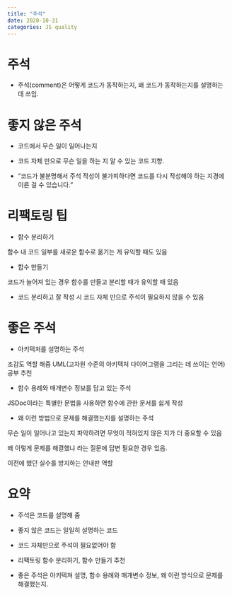 ```yaml
---
title: "주석"
date: 2020-10-31
categories: JS quality
---
```


# 주석

- 주석(comment)은 어떻게 코드가 동작하는지, 왜 코드가 동작하는지를 설명하는 데 쓰임.

# 좋지 않은 주석

- 코드에서 무슨 일이 일어나는지

- 코드 자체 만으로 무슨 일을 하는 지 알 수 있는 코드 지향.

- “코드가 불분명해서 주석 작성이 불가피하다면 코드를 다시 작성해야 하는 지경에 이른 걸 수 있습니다.”

# 리팩토링 팁

- 함수 분리하기

함수 내 코드 일부를 새로운 함수로 옮기는 게 유익할 때도 있음

- 함수 만들기

코드가 늘어져 있는 경우 함수를 만들고 분리할 때가 유익할 때 있음

- 코드 분리하고 잘 작성 시 코드 자체 만으로 주석이 필요하지 않을 수 있음

# 좋은 주석

- 아키텍처를 설명하는 주석

조감도 역할 해줌
UML(고차원 수준의 아키텍처 다이어그램을 그리는 데 쓰이는 언어) 공부 추천

- 함수 용례와 매개변수 정보를 담고 있는 주석

JSDoc이라는 특별한 문법을 사용하면 함수에 관한 문서를 쉽게 작성

- 왜 이런 방법으로 문제를 해결했는지를 설명하는 주석

무슨 일이 일어나고 있는지 파악하려면 무엇이 적혀있지 않은 지가 더 중요할 수 있음

왜 이렇게 문제를 해결했냐 라는 질문에 답변 필요한 경우 있음.

이전에 했던 실수를 방지하는 안내판 역할

# 요약

- 주석은 코드를 설명해 줌

- 좋지 않은 코드는 일일히 설명하는 코드

- 코드 자체만으로 주석이 필요없어야 함

- 리팩토링 함수 분리하기, 함수 만들기 추천

- 좋은 주석은 아키텍쳐 설명, 함수 용례와 매개변수 정보, 왜 이런 방식으로 문제를 해결했는지.
